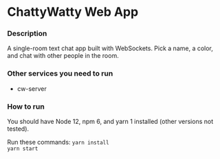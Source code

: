 # ChattyWatty Web App

### Description
A single-room text chat app built with WebSockets. Pick a name, a color, and chat with other people in the room.

### Other services you need to run
- cw-server 

### How to run

You should have Node 12, npm 6, and yarn 1 installed (other versions not tested).

Run these commands:
```yarn install```  
```yarn start```
